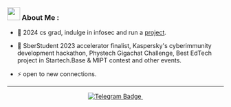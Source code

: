 ### <img src="https://media.giphy.com/media/WUlplcMpOCEmTGBtBW/giphy.gif" width="30"> About Me :

- :telescope: 2024 cs grad, indulge in infosec and run a <a href='https://academai.ru'>project</a>.  

- :seedling: SberStudent 2023 accelerator finalist, Kaspersky's cyberimmunity development hackathon, Phystech Gigachat Challenge, Best EdTech project in Startech.Base & MIPT contest and other events.

- :zap: open to new connections.

---

<div align="center" id="badges">
  <a href="https://t.me/soitends">
  <img src="https://img.shields.io/badge/Telegram-blue?style=for-the-badge&logo=telegram&logoColor=white" alt="Telegram Badge"/>
   </a>
<img src="https://komarev.com/ghpvc/?username=ArsenKakasyan&style=flat-square&color=blue" alt=""/>


</div>
 
